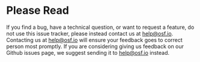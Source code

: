 # Please Read

If you find a bug, have a technical question, or want to request a feature, do not use this 
issue tracker, please instead contact us at help@osf.io. Contacting us at help@osf.io will ensure your feedback goes
 to correct person most promptly. If you are considering giving us feedback on our Github issues page, we suggest 
sending it to help@osf.io instead.
